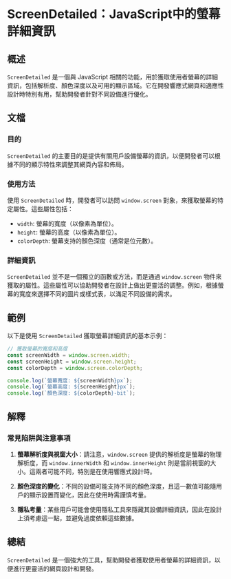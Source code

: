 <!--
Meta Description: # ScreenDetailed：JavaScript中的螢幕詳細資訊 ## 概述 `ScreenDetailed` 是一個與 JavaScript 相關的功能，用於獲取使用者螢幕的詳細資訊，包括解析度、顏色深度以及可用的顯示區域。它在開發響應式網頁和適應性設計時特別有用，幫助開發者針對不同設備進行...
Meta Keywords: window, screendetailed, screen, colordepth, const
-->

# ScreenDetailed：JavaScript中的螢幕詳細資訊

## 概述
`ScreenDetailed` 是一個與 JavaScript 相關的功能，用於獲取使用者螢幕的詳細資訊，包括解析度、顏色深度以及可用的顯示區域。它在開發響應式網頁和適應性設計時特別有用，幫助開發者針對不同設備進行優化。

## 文檔
### 目的
`ScreenDetailed` 的主要目的是提供有關用戶設備螢幕的資訊，以便開發者可以根據不同的顯示特性來調整其網頁內容和佈局。

### 使用方法
使用 `ScreenDetailed` 時，開發者可以訪問 `window.screen` 對象，來獲取螢幕的特定屬性。這些屬性包括：

- `width`: 螢幕的寬度（以像素為單位）。
- `height`: 螢幕的高度（以像素為單位）。
- `colorDepth`: 螢幕支持的顏色深度（通常是位元數）。

### 詳細資訊
`ScreenDetailed` 並不是一個獨立的函數或方法，而是通過 `window.screen` 物件來獲取的屬性。這些屬性可以協助開發者在設計上做出更靈活的調整。例如，根據螢幕的寬度來選擇不同的圖片或樣式表，以滿足不同設備的需求。

## 範例
以下是使用 `ScreenDetailed` 獲取螢幕詳細資訊的基本示例：

```javascript
// 獲取螢幕的寬度和高度
const screenWidth = window.screen.width;
const screenHeight = window.screen.height;
const colorDepth = window.screen.colorDepth;

console.log(`螢幕寬度: ${screenWidth}px`);
console.log(`螢幕高度: ${screenHeight}px`);
console.log(`顏色深度: ${colorDepth}-bit`);
```

## 解釋
### 常見陷阱與注意事項
1. **螢幕解析度與視窗大小**：請注意，`window.screen` 提供的解析度是螢幕的物理解析度，而 `window.innerWidth` 和 `window.innerHeight` 則是當前視窗的大小。這兩者可能不同，特別是在使用響應式設計時。
   
2. **顏色深度的變化**：不同的設備可能支持不同的顏色深度，且這一數值可能隨用戶的顯示設置而變化，因此在使用時需謹慎考量。

3. **隱私考量**：某些用戶可能會使用隱私工具來隱藏其設備詳細資訊，因此在設計上須考慮這一點，並避免過度依賴這些數據。

## 總結
`ScreenDetailed` 是一個強大的工具，幫助開發者獲取使用者螢幕的詳細資訊，以便進行更靈活的網頁設計和開發。